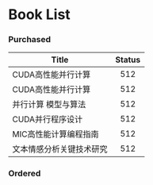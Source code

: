 # Book List


### Purchased 

|        Title        |   Status   |
|---------------------|:----------:|
|   CUDA高性能并行计算    |    512    |
|   CUDA高性能并行计算    |    512    |
|  并行计算 模型与算法     |    512    |
|   CUDA并行程序设计     |    512    |
|  MIC高性能计算编程指南  |  512  |
| 文本情感分析关键技术研究  |   512   |



### Ordered
